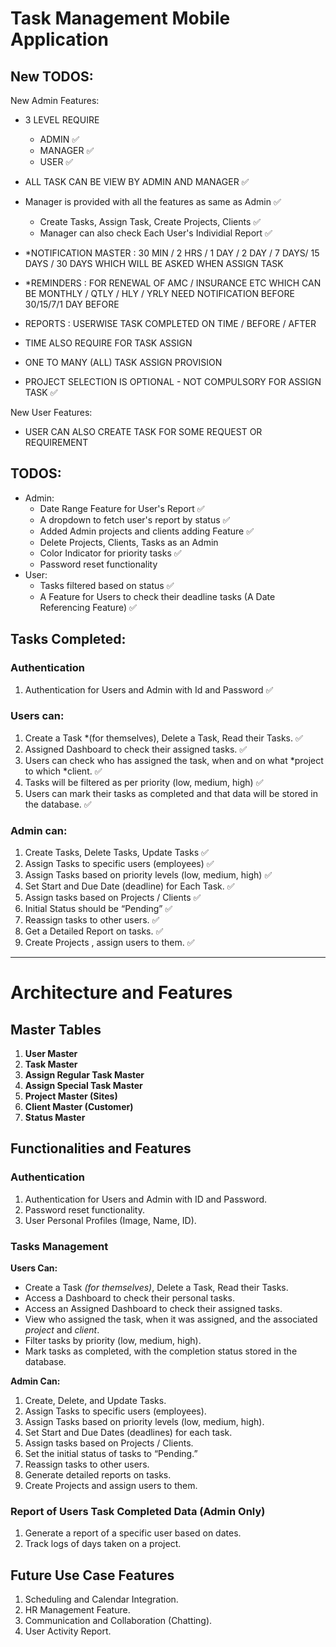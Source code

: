 # Task Management Mobile Application

## New TODOS:
New Admin Features: 
 - 3 LEVEL REQUIRE
    - ADMIN ✅
    - MANAGER ✅
    - USER ✅
 - ALL TASK CAN BE VIEW BY ADMIN AND MANAGER ✅
 - Manager is provided with all the features as same as Admin ✅
   - Create Tasks, Assign Task, Create Projects, Clients ✅
   - Manager can also check Each User's Individial Report ✅

 - *NOTIFICATION MASTER : 30 MIN / 2 HRS / 1 DAY / 2 DAY / 7 DAYS/ 15 DAYS / 30 DAYS 
    WHICH WILL BE ASKED WHEN ASSIGN TASK
 - *REMINDERS : FOR RENEWAL OF AMC / INSURANCE ETC 
    WHICH CAN BE MONTHLY / QTLY / HLY / YRLY 
    NEED NOTIFICATION BEFORE 30/15/7/1 DAY BEFORE
 - REPORTS : USERWISE TASK COMPLETED 
    ON TIME / BEFORE / AFTER

 - TIME ALSO REQUIRE FOR TASK ASSIGN
 - ONE TO MANY (ALL) TASK ASSIGN PROVISION 
 - PROJECT SELECTION IS OPTIONAL - NOT COMPULSORY FOR ASSIGN TASK ✅

New User Features:
 - USER CAN ALSO CREATE TASK FOR SOME REQUEST OR REQUIREMENT



## TODOS:
- Admin:
    - Date Range Feature for User's Report ✅
    - A dropdown to fetch user's report by status ✅
    - Added Admin projects and clients adding Feature ✅
    - Delete Projects, Clients, Tasks as an Admin 
    - Color Indicator for priority tasks ✅
    - Password reset functionality
- User:
    - Tasks filtered based on status ✅
    - A Feature for Users to check their deadline tasks (A Date Referencing Feature) ✅
## Tasks Completed:

### Authentication
1. Authentication for Users and Admin with Id and Password ✅

### Users can:
1. Create a Task *(for themselves), Delete a Task, Read their Tasks. ✅
2. Assigned Dashboard to check their assigned tasks. ✅
3. Users can check who has assigned the task, when and on what *project to which *client. ✅
4. Tasks will be filtered as per priority (low, medium, high) ✅
5. Users can mark their tasks as completed and that data will be stored in the database. ✅

### Admin can:
1. Create Tasks, Delete Tasks, Update Tasks ✅
2. Assign Tasks to specific users (employees) ✅
3. Assign Tasks based on priority levels (low, medium, high) ✅
4. Set Start and Due Date (deadline) for Each Task. ✅
5. Assign tasks based on Projects / Clients ✅
6. Initial Status should be “Pending” ✅
7. Reassign tasks to other users. ✅
8. Get a Detailed Report on tasks. ✅
9. Create Projects , assign users to them. ✅
 

--------------------------------------------------------------------------
# Architecture and Features

## Master Tables
1. **User Master**
2. **Task Master**
3. **Assign Regular Task Master**
4. **Assign Special Task Master**
5. **Project Master (Sites)**
6. **Client Master (Customer)**
7. **Status Master**

## Functionalities and Features

### Authentication
1. Authentication for Users and Admin with ID and Password.
2. Password reset functionality.
3. User Personal Profiles (Image, Name, ID).

### Tasks Management

**Users Can:**
- Create a Task *(for themselves)*, Delete a Task, Read their Tasks.
- Access a Dashboard to check their personal tasks.
- Access an Assigned Dashboard to check their assigned tasks.
- View who assigned the task, when it was assigned, and the associated *project* and *client*.
- Filter tasks by priority (low, medium, high).
- Mark tasks as completed, with the completion status stored in the database.

**Admin Can:**
1. Create, Delete, and Update Tasks.
2. Assign Tasks to specific users (employees).
3. Assign Tasks based on priority levels (low, medium, high).
4. Set Start and Due Dates (deadlines) for each task.
5. Assign tasks based on Projects / Clients.
6. Set the initial status of tasks to “Pending.”
7. Reassign tasks to other users.
8. Generate detailed reports on tasks.
9. Create Projects and assign users to them.

### Report of Users Task Completed Data (Admin Only)
1. Generate a report of a specific user based on dates.
2. Track logs of days taken on a project.

## Future Use Case Features
1. Scheduling and Calendar Integration.
2. HR Management Feature.
3. Communication and Collaboration (Chatting).
4. User Activity Report.
